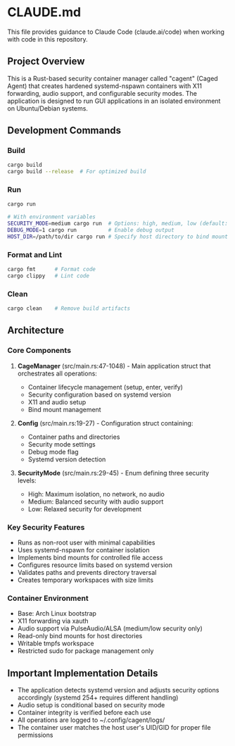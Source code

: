 # CLAUDE.md

This file provides guidance to Claude Code (claude.ai/code) when working with code in this repository.

## Project Overview

This is a Rust-based security container manager called "cagent" (Caged Agent) that creates hardened systemd-nspawn containers with X11 forwarding, audio support, and configurable security modes. The application is designed to run GUI applications in an isolated environment on Ubuntu/Debian systems.

## Development Commands

### Build
```bash
cargo build
cargo build --release  # For optimized build
```

### Run
```bash
cargo run

# With environment variables
SECURITY_MODE=medium cargo run  # Options: high, medium, low (default: high)
DEBUG_MODE=1 cargo run          # Enable debug output
HOST_DIR=/path/to/dir cargo run # Specify host directory to bind mount
```

### Format and Lint
```bash
cargo fmt      # Format code
cargo clippy   # Lint code
```

### Clean
```bash
cargo clean    # Remove build artifacts
```

## Architecture

### Core Components

1. **CageManager** (src/main.rs:47-1048) - Main application struct that orchestrates all operations:
   - Container lifecycle management (setup, enter, verify)
   - Security configuration based on systemd version
   - X11 and audio setup
   - Bind mount management

2. **Config** (src/main.rs:19-27) - Configuration struct containing:
   - Container paths and directories
   - Security mode settings
   - Debug mode flag
   - Systemd version detection

3. **SecurityMode** (src/main.rs:29-45) - Enum defining three security levels:
   - High: Maximum isolation, no network, no audio
   - Medium: Balanced security with audio support
   - Low: Relaxed security for development

### Key Security Features

- Runs as non-root user with minimal capabilities
- Uses systemd-nspawn for container isolation
- Implements bind mounts for controlled file access
- Configures resource limits based on systemd version
- Validates paths and prevents directory traversal
- Creates temporary workspaces with size limits

### Container Environment

- Base: Arch Linux bootstrap
- X11 forwarding via xauth
- Audio support via PulseAudio/ALSA (medium/low security only)
- Read-only bind mounts for host directories
- Writable tmpfs workspace
- Restricted sudo for package management only

## Important Implementation Details

- The application detects systemd version and adjusts security options accordingly (systemd 254+ requires different handling)
- Audio setup is conditional based on security mode
- Container integrity is verified before each use
- All operations are logged to ~/.config/cagent/logs/
- The container user matches the host user's UID/GID for proper file permissions
